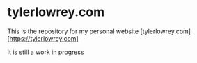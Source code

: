 # tylerlowrey.com

This is the repository for my personal website [tylerlowrey.com][https://tylerlowrey.com]

It is still a work in progress
